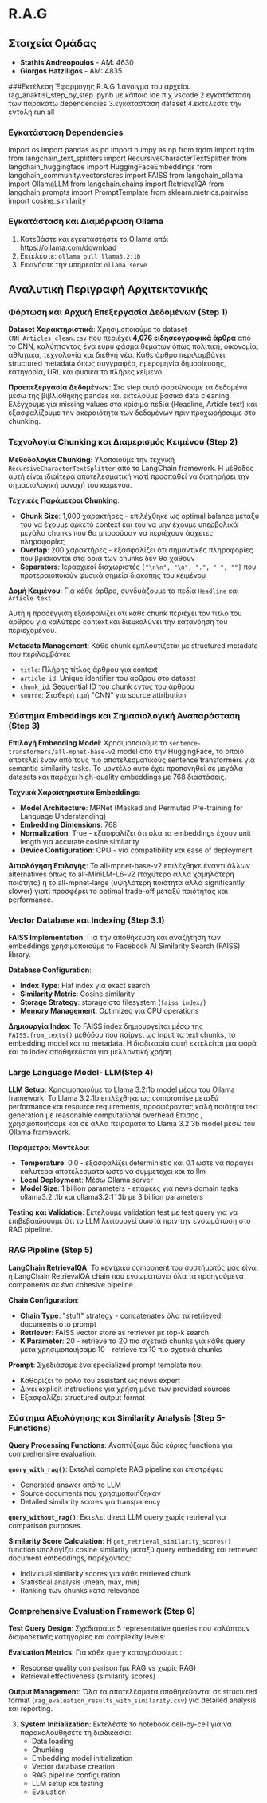 # R.A.G 

## Στοιχεία Ομάδας
- **Stathis Andreopoulos** - ΑΜ: 4630
- **Giorgos Hatziligos** - ΑΜ: 4835

###Εκτέλεση Έφαρμογης R.A.G
1.άνοιγμα του αρχείου rag_anaktisi_step_by_step.ipynb με κάποιο ide  π.χ vscode
2.εγκατάσταση των παρακάτω dependencies
3.εγκατασταση dataset 
4.εκτελεστε την εντολη run all 


### Εγκατάσταση Dependencies
import os
import pandas as pd
import numpy as np
from tqdm import tqdm
from langchain_text_splitters import RecursiveCharacterTextSplitter
from langchain_huggingface import HuggingFaceEmbeddings
from langchain_community.vectorstores import FAISS
from langchain_ollama import OllamaLLM
from langchain.chains import RetrievalQA
from langchain.prompts import PromptTemplate
from sklearn.metrics.pairwise import cosine_similarity


### Εγκατάσταση και Διαμόρφωση Ollama
1. Κατεβάστε και εγκαταστήστε το Ollama από: https://ollama.com/download
2. Εκτελέστε: `ollama pull llama3.2:1b`
3. Εκκινήστε την υπηρεσία: `ollama serve`


## Αναλυτική Περιγραφή Αρχιτεκτονικής

###  Φόρτωση και Αρχική Επεξεργασία Δεδομένων (Step 1)

**Dataset Χαρακτηριστικά**: Χρησιμοποιούμε το dataset `CNN_Articles_clean.csv` που περιέχει **4,076 ειδησεογραφικά άρθρα** από το CNN, καλύπτοντας ένα ευρύ φάσμα θεμάτων όπως πολιτική, οικονομία, αθλητικά, τεχνολογία και διεθνή νέα. Κάθε άρθρο περιλαμβάνει structured metadata όπως συγγραφέα, ημερομηνία δημοσίευσης, κατηγορία, URL και φυσικά το πλήρες κείμενο.

**Προεπεξεργασία Δεδομένων**: Στο step αυτό φορτώνουμε τα δεδομένα μέσω της βιβλιοθήκης pandas και εκτελούμε βασικό data cleaning. Ελέγχουμε για missing values στα κρίσιμα πεδία (Headline, Article text) και εξασφαλίζουμε την ακεραιότητα των δεδομένων πριν προχωρήσουμε στο chunking.

### Τεχνολογία Chunking και Διαμερισμός Κειμένου (Step 2)

**Μεθοδολογία Chunking**: Υλοποιούμε την τεχνική `RecursiveCharacterTextSplitter` από το LangChain framework. Η μέθοδος αυτή είναι ιδιαίτερα αποτελεσματική γιατί προσπαθεί να διατηρήσει την σημασιολογική συνοχή του κειμένου.

**Τεχνικές Παράμετροι Chunking**:
- **Chunk Size**: 1,000 χαρακτήρες - επιλέχθηκε ως optimal balance μεταξύ του να έχουμε αρκετό context και του να μην έχουμε υπερβολικά μεγάλα chunks που θα μπορούσαν να περιέχουν άσχετες πληροφορίες
- **Overlap**: 200 χαρακτήρες - εξασφαλίζει ότι σημαντικές πληροφορίες που βρίσκονται στα όρια των chunks δεν θα χαθούν
- **Separators**: Ιεραρχικοί διαχωριστές `["\n\n", "\n", ".", " ", ""]` που προτεραιοποιούν φυσικά σημεία διακοπής του κειμένου

**Δομή Κειμένου**: Για κάθε άρθρο, συνδυάζουμε τα πεδία `Headline` και `Article text` 

Αυτή η προσέγγιση εξασφαλίζει ότι κάθε chunk περιέχει τον τίτλο του άρθρου για καλύτερο context και διευκολύνει την κατανόηση του περιεχομένου.

**Metadata Management**: Κάθε chunk εμπλουτίζεται με structured metadata που περιλαμβάνει:
- `title`: Πλήρης τίτλος άρθρου για context
- `article_id`: Unique identifier του άρθρου στο dataset
- `chunk_id`: Sequential ID του chunk εντός του άρθρου
- `source`: Σταθερή τιμή "CNN" για source attribution


### Σύστημα Embeddings και Σημασιολογική Αναπαράσταση (Step 3)

**Επιλογή Embedding Model**: Χρησιμοποιούμε το `sentence-transformers/all-mpnet-base-v2` model από την HuggingFace, το οποίο αποτελεί έναν από τους πιο αποτελεσματικούς sentence transformers για semantic similarity tasks. Το μοντέλο αυτό έχει προπονηθεί σε μεγάλα datasets και παρέχει high-quality embeddings με 768 διαστάσεις.

**Τεχνικά Χαρακτηριστικά Embeddings**:
- **Model Architecture**: MPNet (Masked and Permuted Pre-training for Language Understanding)
- **Embedding Dimensions**: 768
- **Normalization**: True - εξασφαλίζει ότι όλα τα embeddings έχουν unit length για accurate cosine similarity
- **Device Configuration**: CPU - για compatibility και ease of deployment

**Αιτιολόγηση Επιλογής**: Το all-mpnet-base-v2 επιλέχθηκε έναντι άλλων alternatives όπως το all-MiniLM-L6-v2 (ταχύτερο αλλά χαμηλότερη ποιότητα) ή το all-mpnet-large (υψηλότερη ποιότητα αλλά significantly slower) γιατί προσφέρει το optimal trade-off μεταξύ ποιότητας και performance.

### Vector Database και Indexing (Step 3.1)

**FAISS Implementation**: Για την αποθήκευση και αναζήτηση των embeddings χρησιμοποιούμε το Facebook AI Similarity Search (FAISS) library.

**Database Configuration**:
- **Index Type**: Flat index για exact search 
- **Similarity Metric**: Cosine similarity 
- **Storage Strategy**: storage στο filesystem (`faiss_index/`) 
- **Memory Management**: Optimized για CPU operations

**Δημιουργία Index**: Το FAISS index δημιουργείται μέσω της `FAISS.from_texts()` μεθόδου που παίρνει ως input τα text chunks, το embedding model και τα metadata. Η διαδικασία αυτή εκτελείται μια φορά και το index αποθηκεύεται για μελλοντική χρήση.

### Large Language Model- LLM(Step 4)

**LLM Setup**: Χρησιμοποιούμε το Llama 3.2:1b model μέσω του Ollama framework. Το Llama 3.2:1b επιλέχθηκε ως compromise μεταξύ performance και resource requirements, προσφέροντας καλή ποιότητα text generation με reasonable computational overhead.Επισης , χρησιμοποιήσαμε και σε αλλα πειραματα το Llama 3.2:3b model μέσω του Ollama framework. 

**Παράμετροι Μοντέλου**:
- **Temperature**: 0.0 - εξασφαλίζει deterministic και 0.1 ωστε να παραγει καλυτερα αποτελεσματα ωστε να συμμετεχει και το llm
- **Local Deployment**: Μέσω Ollama server 
- **Model Size**: 1 billion parameters - επαρκές για news domain tasks ollama3.2:.1b και ollama3.2:1¨3b με 3 billion parameters

**Testing και Validation**: Εκτελούμε validation test με test query για να επιβεβαιώσουμε ότι το LLM λειτουργεί σωστά πριν την ενσωμάτωση στο RAG pipeline.

### RAG Pipeline (Step 5)

**LangChain RetrievalQA**: Το κεντρικό component του συστήματός μας είναι η LangChain RetrievalQA chain που ενσωματώνει όλα τα προηγούμενα components σε ένα cohesive pipeline.

**Chain Configuration**:
- **Chain Type**: "stuff" strategy - concatenates όλα τα retrieved documents στο prompt
- **Retriever**: FAISS vector store as retriever με top-k search
- **K Parameter**: 20 - retrieve τα 20 πιο σχετικά chunks για κάθε query μετα χρησιμοποιήσαμε 10 - retrieve τα 10 πιο σχετικά chunks

**Prompt**: Σχεδιάσαμε ένα specialized prompt template που:
- Καθορίζει το ρόλο του assistant ως news expert
- Δίνει explicit instructions για χρήση μόνο των provided sources
- Εξασφαλίζει structured output format

### Σύστημα Αξιολόγησης και Similarity Analysis (Step 5-Functions)

**Query Processing Functions**: Αναπτύξαμε δύο κύριες functions για comprehensive evaluation:

**`query_with_rag()`**: Εκτελεί complete RAG pipeline και επιστρέφει:
- Generated answer από το LLM
- Source documents που χρησιμοποιήθηκαν
- Detailed similarity scores για transparency

**`query_without_rag()`**: Εκτελεί direct LLM query χωρίς retrieval για comparison purposes.

**Similarity Score Calculation**: Η `get_retrieval_similarity_scores()` function υπολογίζει cosine similarity μεταξύ query embedding και retrieved document embeddings, παρέχοντας:
- Individual similarity scores για κάθε retrieved chunk
- Statistical analysis (mean, max, min)
- Ranking των chunks κατά relevance

### Comprehensive Evaluation Framework (Step 6)

**Test Query Design**: Σχεδιάσαμε 5 representative queries που καλύπτουν διαφορετικές κατηγορίες και complexity levels:


**Evaluation Metrics**: Για κάθε query καταγράφουμε :
- Response quality comparison (με RAG vs χωρίς RAG)
- Retrieval effectiveness (similarity scores)


**Output Management**: Όλα τα αποτελέσματα αποθηκεύονται σε structured format (`rag_evaluation_results_with_similarity.csv`) για detailed analysis και reporting.



3. **System Initialization**: Εκτελέστε το notebook cell-by-cell για να παρακολουθήσετε τη διαδικασία:
   - Data loading 
   - Chunking
   - Embedding model initialization  
   - Vector database creation
   - RAG pipeline configuration
   - LLM setup και testing
   - Evaluation 
   
